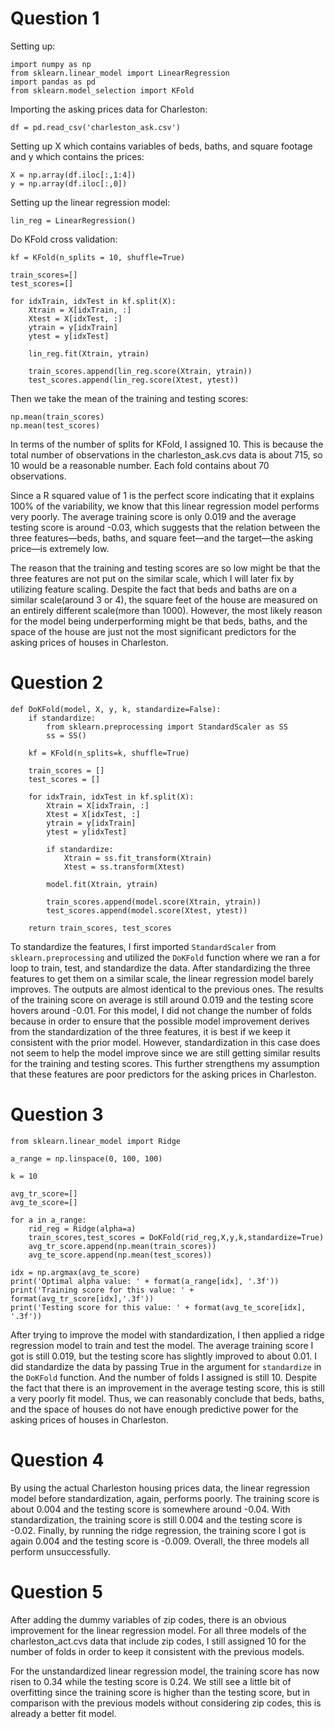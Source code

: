 # Question 1 

Setting up:

```
import numpy as np
from sklearn.linear_model import LinearRegression
import pandas as pd 
from sklearn.model_selection import KFold
```

Importing the asking prices data for Charleston:

```
df = pd.read_csv('charleston_ask.csv')
```

Setting up X which contains variables of beds, baths, and square footage and y which contains the prices:

```
X = np.array(df.iloc[:,1:4])
y = np.array(df.iloc[:,0])
```

Setting up the linear regression model:

```
lin_reg = LinearRegression()
```
Do KFold cross validation:

```
kf = KFold(n_splits = 10, shuffle=True)

train_scores=[]
test_scores=[]

for idxTrain, idxTest in kf.split(X):
    Xtrain = X[idxTrain, :]
    Xtest = X[idxTest, :]
    ytrain = y[idxTrain]
    ytest = y[idxTest]

    lin_reg.fit(Xtrain, ytrain)

    train_scores.append(lin_reg.score(Xtrain, ytrain))
    test_scores.append(lin_reg.score(Xtest, ytest))
 ```
 Then we take the mean of the training and testing scores:
 
 ```
 np.mean(train_scores)
 np.mean(test_scores)
 ```

In terms of the number of splits for KFold, I assigned 10. This is because the total number of observations in the charleston_ask.cvs data is about 715, so 10 would be a reasonable number. Each fold contains about 70 observations.

Since a R squared value of 1 is the perfect score indicating that it explains 100% of the variability, we know that this linear regression model performs very poorly. The average training score is only 0.019 and the average testing score is around -0.03, which suggests that the relation between the three features—beds, baths, and square feet—and the target—the asking price—is extremely low. 

The reason that the training and testing scores are so low might be that the three features are not put on the similar scale, which I will later fix by utilizing feature scaling. Despite the fact that beds and baths are on a similar scale(around 3 or 4), the square feet of the house are measured on an entirely different scale(more than 1000). However, the most likely reason for the model being underperforming might be that beds, baths, and the space of the house are just not the most significant predictors for the asking prices of houses in Charleston. 


# Question 2 

```
def DoKFold(model, X, y, k, standardize=False):
    if standardize:
        from sklearn.preprocessing import StandardScaler as SS
        ss = SS()

    kf = KFold(n_splits=k, shuffle=True)

    train_scores = []
    test_scores = []

    for idxTrain, idxTest in kf.split(X):
        Xtrain = X[idxTrain, :]
        Xtest = X[idxTest, :]
        ytrain = y[idxTrain]
        ytest = y[idxTest]

        if standardize:
            Xtrain = ss.fit_transform(Xtrain)
            Xtest = ss.transform(Xtest)

        model.fit(Xtrain, ytrain)

        train_scores.append(model.score(Xtrain, ytrain))
        test_scores.append(model.score(Xtest, ytest))

    return train_scores, test_scores
 ```

To standardize the features, I first imported `StandardScaler` from `sklearn.preprocessing` and utilized the `DoKFold` function where we ran a for loop to train, test, and standardize the data. After standardizing the three features to get them on a similar scale, the linear regression model barely improves. The outputs are almost identical to the previous ones. The results of the training score on average is still around 0.019 and the testing score hovers around -0.01. For this model, I did not change the number of folds because in order to ensure that the possible model improvement derives from the standardization of the three features, it is best if we keep it consistent with the prior model. However, standardization in this case does not seem to help the model improve since we are still getting similar results for the training and testing scores. This further strengthens my assumption that these features are poor predictors for the asking prices in Charleston. 

# Question 3 

```
from sklearn.linear_model import Ridge

a_range = np.linspace(0, 100, 100)

k = 10

avg_tr_score=[]
avg_te_score=[]

for a in a_range:
    rid_reg = Ridge(alpha=a)
    train_scores,test_scores = DoKFold(rid_reg,X,y,k,standardize=True)
    avg_tr_score.append(np.mean(train_scores))
    avg_te_score.append(np.mean(test_scores))
    
idx = np.argmax(avg_te_score)
print('Optimal alpha value: ' + format(a_range[idx], '.3f'))
print('Training score for this value: ' + format(avg_tr_score[idx],'.3f'))
print('Testing score for this value: ' + format(avg_te_score[idx], '.3f'))
```

After trying to improve the model with standardization, I then applied a ridge regression model to train and test the model. The average training score I got is still 0.019, but the testing score has slightly improved to about 0.01. I did standardize the data by passing True in the argument for `standardize` in the `DoKFold` function. And the number of folds I assigned is still 10. Despite the fact that there is an improvement in the average testing score, this is still a very poorly fit model. Thus, we can reasonably conclude that beds, baths, and the space of houses do not have enough predictive power for the asking prices of houses in Charleston. 

# Question 4 

By using the actual Charleston housing prices data, the linear regression model before standardization, again, performs poorly. The training score is about 0.004 and the testing score is somewhere around -0.04. With standardization, the training score is still 0.004 and the testing score is -0.02. Finally, by running the ridge regression, the training score I got is again 0.004 and the testing score is -0.009. Overall, the three models all perform unsuccessfully. 


# Question 5 

After adding the dummy variables of zip codes, there is an obvious improvement for the linear regression model. For all three models of the charleston_act.cvs data that include zip codes, I still assigned 10 for the number of folds in order to keep it consistent with the previous models. 

For the unstandardized linear regression model, the training score has now risen to 0.34 while the testing score is 0.24. We still see a little bit of overfitting since the training score is higher than the testing score, but in comparison with the previous models without considering zip codes, this is already a better fit model. 





















